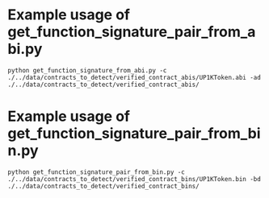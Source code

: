 # Example usage of get_function_signature_pair_from_abi.py
```python get_function_signature_from_abi.py -c ./../data/contracts_to_detect/verified_contract_abis/UP1KToken.abi -ad ./../data/contracts_to_detect/verified_contract_abis/```

# Example usage of get_function_signature_pair_from_bin.py
```python get_function_signature_pair_from_bin.py -c ./../data/contracts_to_detect/verified_contract_bins/UP1KToken.bin -bd ./../data/contracts_to_detect/verified_contract_bins/```